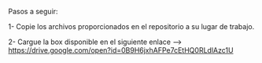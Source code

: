 

Pasos a seguir:

1- Copie los archivos proporcionados en el repositorio a su lugar de trabajo.

2- Cargue la box disponible en el siguiente enlace --> https://drive.google.com/open?id=0B9H6jxhAFPe7cEtHQ0RLdlAzc1U
